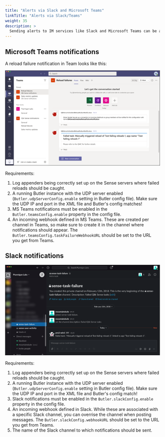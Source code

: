 ```yaml
---
title: "Alerts via Slack and Microsoft Teams"
linkTitle: "Alerts via Slack/Teams"
weight: 35
description: >
  Sending alerts to IM services like Slack and Microsoft Teams can be a great way to quickly notify people about urgent issues.
---
```




## Microsoft Teams notifications

A reload failure notification in Team looks like this:

![alt text](reload-failure-notification-teams-1.png "Failed reload notification in Microsoft Teams")  

Requirements:

1. Log appenders being correctly set up on the Sense servers where failed reloads should be caught.
2. A running Butler instance with the UDP server enabled (`Butler.udpServerConfig.enable` setting in Butler config file). Make sure the UDP IP and port in the XML file and Butler's config matches!
3. MS Teams notifications must be enabled in the `Butler.teamsConfig.enable` property in the config file.
4. An incoming webhook defined in MS Teams. These are created per channel in Teams, so make sure to create it in the channel where notifications should appear. The `Butler.teamsConfig.taskFailureWebhookURL` should be set to the URL you get from Teams.

## Slack notifications

![alt text](reload-failure-notification-slack-1.png "Failed reload notification in Slack")  

Requirements:

1. Log appenders being correctly set up on the Sense servers where failed reloads should be caught.
2. A running Butler instance with the UDP server enabled (`Butler.udpServerConfig.enable` setting in Butler config file). Make sure the UDP IP and port in the XML file and Butler's config match!
3. Slack notifications must be enabled in the `Butler.slackConfig.enable` property in the config file.
4. An incoming webhook defined in Slack. While these are associated with a specific Slack channel, you can overrise the channel when posting messages. The `Butler.slackConfig.webhookURL` should be set to the URL you get from Teams.
5. The name of the Slack channel to which notifications should be sent.
